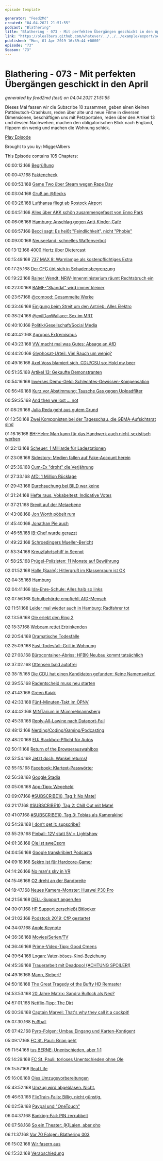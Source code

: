 ```yaml
---
episode template

generator: "Feed2Md"
created: "04.04.2021 21:51:55"
podcast: "Blathering"
title: "Blathering - 073 - Mit perfekten Übergängen geschickt in den April"
link: "https://olealbers.github.com/whatever/../../../example/export/seasons/4/2019/4/Blathering - 073 - Mit perfekten Übergängen geschickt in den April.md"
published: "Mon, 01 Apr 2019 16:39:44 +0000"
episode: "73"
Season: "73"
---
```


# Blathering - 073 - Mit perfekten Übergängen geschickt in den April
_generated by feed2md (test) on 04.04.2021 21:51:55_

Dieses Mal fassen wir die Subscribe 10 zusammen, geben einen kleinen Pattdeutsch-Crashkurs, reden über alte und neue Filme in diversen Dimensionen, beschäftigen uns mit Petzportalen, reden über den Artikel 13 und dessen Nachwehen, machen den obligatorischen Blick nach England, flippern ein wenig und machen die Wohnung schick.

[Play Episode](https://www.blathering.de/podlove/file/715/s/feed/c/mp3/blathering_073.mp3)

Brought to you by: Migge/Albers

This Episode contains 105 Chapters:


00:00:12.168 [Begrüßung]()

00:00:47.168 [Faktencheck]()

00:00:53.168 [Game Two über Steam wegen Rape Day](https://youtu.be/D4YlaH5aHbo?t=1678)

00:03:04.168 [Gruß an @flecks](https://twitter.com/flecks)

00:03:26.168 [Lufthansa fliegt ab Rostock Airport](https://www.ndr.de/nachrichten/mecklenburg-vorpommern/Rostock-Laage-Lufthansa-fliegt-nach-Muenchen,flughafenrostock116.html)

00:04:51.168 [Alles über AKK schön zusammengefasst von Enno Park](https://threadreaderapp.com/thread/1108006690732081152.html?refreshed=yes)

00:06:06.168 [Hamburg: Anschlag gegen Anti-Kinder-Café](http://www.spiegel.de/lebenundlernen/schule/moki-s-goodies-in-hamburg-cafe-will-keine-kinder-wird-mit-farbe-beschmiert-a-1259248.html)

00:06:57.168 [Becci sagt: Es heißt "Feindlichkeit", nicht "Phobie"](https://twitter.com/Genderbeitrag/status/1108051657613553665)

00:09:00.168 [Neuseeland: schnelles Waffenverbot](https://www.noz.de/deutschland-welt/politik/artikel/1683017/waffenverbot-in-neuseeland)

00:13:12.168 [4000 Hertz über Dietercast](https://viertausendhertz.de/frq42#t=3798)

00:15:49.168 [737 MAX 8: Warnlampe als kostenpflichtiges Extra](http://www.spiegel.de/wissenschaft/technik/boeing-737-max-fehlten-sicherheitsfunktionen-weil-sie-extra-kosten-a-1259117.html)

00:17:25.168 [Der CFC übt sich in Schadensbegrenzung](https://www.tagesspiegel.de/sport/erstes-heimspiel-nach-neonazi-eklat-chemnitzer-fc-setzt-zeichen-gegen-extremismus/24137566.html)

00:19:22.168 [Rainer Wendt: NRW-Innenministerium räumt Rechtsbruch ein](https://www.waz.de/politik/nrw-innenministerium-raeumt-im-fall-wendt-rechtsbruch-ein-id213828031.html)

00:22:00.168 [BAMF-"Skandal" wird immer kleiner](https://daserste.ndr.de/panorama/archiv/2019/BAMF-Skandal-wird-immer-kleiner,bamf204.html)

00:23:57.168 [@compod: Gesammelte Werke](https://nonotoriety.com/)

00:33:46.168 [Einigung beim Streit um den Antrieb: Alles Elektro](https://www.faz.net/aktuell/wirtschaft/unternehmen/vw-daimler-und-bmw-einigen-sich-auf-elektro-auto-strategie-16100230.html)

00:38:24.168 [@evilDanWallace: Sex im MRT](https://twitter.com/evildanwallace/status/1108715364874141696)

00:40:10.168 [Politik/Gesellschaft/Social Media]()

00:40:42.168 [Apropos Extremismus](https://www.tagesspiegel.de/politik/drohungen-per-mail-rathaeuser-in-mehreren-deutschen-staedten-geraeumt/24144810.html)

00:43:23.168 [VW macht mal was Gutes: Absage an AfD](https://twitter.com/Volksverpetzer/status/1108291262313054208)

00:44:20.168 [Glyphosat-Urteil: Viel Rauch um wenig?](https://threadreaderapp.com/thread/1108304164747120640.html)

00:49:16.168 [Axel Voss blamiert sich, CDU/CSU so: Hold my beer](https://threadreaderapp.com/thread/1108405946219401217.html)

00:51:35.168 [Artikel 13: Gekaufte Demonstranten](https://threadreaderapp.com/thread/1109881402638692352.html)

00:54:16.168 [Inverses Demo-Geld: Schlechtes-Gewissen-Kompensation](https://twitter.com/Illuminatus23/status/1106130812515373056)

00:56:49.168 [Kurz vor Abstimmung: Tausche Gas gegen Uploadfilter](https://edition.faz.net/faz-edition/wirtschaft/2019-03-26/f30a5870c08cc1e1b4524c1be19d1faf/?GEPC=s3)

00:59:35.168 [And then we lost … not](https://logbuch-netzpolitik.de/lnp293-versteckt-hintenrum)

01:08:29.168 [Julia Reda geht aus gutem Grund](http://mab.nu/2018/11/16/a-friend-called-niles/)

01:13:50.168 [Zwei Komponisten bei der Tagesschau, die GEMA-Aufsichtsrat sind](https://twitter.com/Angriffsmacht/status/1109737023265562625)

01:16:16.168 [BH-Helm: Man kann für das Handwerk auch nicht-sexistisch werben](https://pinkstinks.de/handwerk)

01:22:13.168 [Scheuer: 1 Milliarde für Ladestationen](https://t3n.de/news/e-autos-scheuer-will-eine-milliarde-euro-zusaetzlich-fuer-private-ladestationen-1153949/)

01:23:08.168 [Sidestory: Medien fallen auf Fake-Account herein](https://meedia.de/2019/03/25/bams-faellt-auf-fake-twitteraccount-von-ju-chef-kuban-herein/)

01:25:36.168 [Cum-Ex "droht" die Verjährung](https://www.tagesschau.de/wirtschaft/steuern-cumex-ermittlungen-101.html)

01:27:33.168 [AfD: 1 Million Rücklage](http://www.spiegel.de/politik/deutschland/afd-legt-eine-million-euro-fuer-moegliche-strafzahlungen-zurueck-a-1260509.html)

01:29:43.168 [Durchsuchung bei BILD war keine](http://www.taz.de/Neue-Hinweise-zu-Drohschreiben/!5582894/)

01:31:24.168 [Hefte raus, Vokabeltest: Indicative Votes](https://www.nzz.ch/international/was-bedeuten-indicative-votes-ld.1469780)

01:37:21.168 [Brexit auf der Metaebene](https://www.taz.de/!5579705/)

01:43:08.168 [Jon Worth pöbelt rum](https://twitter.com/jonworth/status/1110190491386159105)

01:45:40.168 [Jonathan Pie auch](https://www.youtube.com/watch?v=-IL2XwSkFJQ)

01:46:55.168 [IB-Chef wurde gerazzt](https://www.t-online.de/nachrichten/ausland/id_85467300/oesterreich-identitaeren-chef-erhielt-offenbar-geld-von-christchurch-attentaeter.html)

01:49:22.168 [Schroedingers Mueller-Bericht](https://www.kuechenstud.io/lagedernation/2019/03/28/ldn135-urheberrecht-mueller-report-raser-deutschlands-klimaschutz-verkehrswendeplan-ua-breitscheidplatz-brexit/?t=28:20,42:40)

01:53:34.168 [Kreuzfahrtschiff in Seenot](http://www.spiegel.de/panorama/gesellschaft/viking-sky-schiffshavarie-ist-ein-lehrstueck-ueber-menschlichkeit-a-1259586.html)

01:58:25.168 [Prügel-Polizisten: 11 Monate auf Bewährung](https://www.augsburger-allgemeine.de/augsburg/Betrunkene-Polizisten-greifen-Fluechtling-an-und-duerfen-Job-wohl-behalten-id53889061.html)

02:01:52.168 [Halle (Saale): Hitlergruß im Klassenraum ist OK](https://www.mz-web.de/halle-saale/er-rief--sieg-heil---18-jaehriger-zeigte-hitlergruss-an-schule---und-wird-nicht-bestraft-32247954)

02:04:35.168 [Hamburg]()

02:04:41.168 [Ida-Ehre-Schule: Alles halb so links](https://twitter.com/rim_light/status/1108765640888930305)

02:07:56.168 [Schulbehörde empfiehlt AfD-Mensch](http://www.taz.de/!5580115/)

02:11:51.168 [Leider mal wieder auch in Hamburg: Radfahrer tot](https://twitter.com/stammtischphilo/status/1108994472992481280)

02:13:59.168 [Ole erlebt den Ring 2](https://twitter.com/stammtischphilo/status/1108701510895128583)

02:18:37.168 [Webcam rettet Ertrinkenden](https://www.presseportal.de/blaulicht/pm/82522/4223625)

02:20:54.168 [Dramatische Todesfälle](https://www.t-online.de/nachrichten/panorama/kriminalitaet/id_85469266/hamburg-24-jaehriger-stirbt-bei-unfall-auf-koehlbrandbruecke-illegales-rennen-.html)

02:25:09.168 [Fast-Todesfall: Grill in Wohnung](https://www.mopo.de/hamburg/polizei/eltern-und-kinder-verletzt-familie-heizt-mit-holzkohlegrill-32295098)

02:27:03.168 [Bürocontainer-Abriss: HFBK-Neubau kommt tatsächlich](https://www.sprinkenhof.de/projektmanagement/projekte/aktuelle/neubau-erweiterungsbau-atelierhaus-(hfbk))

02:37:02.168 [Ottensen bald autofrei](https://twitter.com/mopo/status/1111540420025176064?s=21)

02:38:15.168 [Die CDU hat einen Kandidaten gefunden: Keine Namenswitze!](https://www.abendblatt.de/hamburg/article216734165/CDU-benennt-Wunsch-Spitzenkandidaten-fuer-Buergerschaftswahl.html)

02:39:55.168 [Radentscheid muss neu starten](https://radentscheid-hamburg.de/)

02:41:43.168 [Green Kajak](https://www.sat1regional.de/green-kayak-wer-muell-sammelt-darf-kostenlos-paddeln/)

02:42:33.168 [Fünf-Minuten-Takt im ÖPNV](https://www.abendblatt.de/hamburg/article216785393/HVV-Fahrplaene-bald-ueberfluessig-SPD-will-Hamburg-Takt-mit-5-Minuten-Garantie-an-jedem-Ort-in-Hamburg-einfuehren.html)

02:44:42.168 [MINTarium in Mümmelmannsberg](https://www.hamburg.de/bsb/pressemitteilungen/12372962/2019-03-27-bsb-eroeffnung-mintarium/)

02:45:39.168 [Reply-All-Lawine nach Dataport-Fail](https://www.mopo.de/hamburg/mega-panne-in-hamburg-stadt-mitarbeiterin-verschickt-mail---und-legt-behoerden-lahm-32280488)

02:48:12.168 [Nerding/Coding/Gaming/Podcasting]()

02:48:20.168 [EU: Blackbox-Pflicht für Autos](https://winfuture.de/news,108099.html)

02:50:11.168 [Return of the Browserauswahlbox](https://www.zdnet.de/88356657/android-bald-mit-auswahlbox-fuer-browser-und-suchmaschine/)

02:52:54.168 [Jetzt doch: Wankel returns!](https://twitter.com/stammtischphilo/status/1109158621135454210)

02:55:15.168 [Facebook: Klartext-Passwörter](https://www.zdnet.de/88356927/facebook-speichert-mehrere-hundert-millionen-passwoerter-im-klartext/)

02:56:38.168 [Google Stadia](https://twitter.com/stammtischphilo/status/1108424443905433600)

03:05:06.168 [App-Tipp: Wegeheld](https://twitter.com/tmigge/status/1111170414603051008)

03:09:07.168 [#SUBSCRIBE10, Tag 1: No Mate!](https://www.esgehtumdiewurst.com/)

03:21:17.168 [#SUBSCRIBE10, Tag 2: Chill Out mit Mate!](https://twitter.com/SebasRoth)

03:41:07.168 [#SUBSCRIBE10, Tag 3: Tobias als Kamerakind](https://twitter.com/Genderbeitrag/status/1109769923629383681)

03:54:29.168 [I don’t get it: supscribe?](https://twitter.com/stammtischphilo/status/1109060880384307201)

03:55:29.168 [Pinball: 12V statt 5V = Lightshow](https://twitter.com/stammtischphilo/status/1110637329692221441)

04:01:36.168 [Ole ist aweCsom](https://github.com/OleAlbers/aweCsome)

04:04:56.168 [Google transkribiert Podcasts](https://www.androidpolice.com/2019/03/26/google-podcasts-in-episode-search-is-coming-shows-now-being-fully-transcribed/)

04:09:18.168 [Sekiro ist für Hardcore-Gamer](https://twitter.com/stammtischphilo/status/1110449380266528768)

04:14:26.168 [No man's sky in VR](https://twitter.com/stammtischphilo/status/1110959558409756672)

04:15:46.168 [O2 dreht an der Bandbreite](https://speedof.me/)

04:18:47.168 [Neues Kamera-Monster: Huawei P30 Pro](https://www.zdnet.de/88357119/huawei-stellt-p30-pro-mit-leica-quad-camera-system-vor/)

04:21:56.168 [DELL-Support angerufen](https://www.dell.com/de-de)

04:30:01.168 [HP Support zerschießt Bitlocker](https://de.wikipedia.org/wiki/BitLocker)

04:31:02.168 [Podstock 2019: CfP gestartet](https://twitter.com/tmigge/status/1111566743175159808)

04:34:07.168 [Apple Keynote](https://www.theguardian.com/tv-and-radio/2019/mar/25/apple-tv-plus-less-a-rival-to-netflix-more-a-smug-religious-cult-oprah-winfrey-steven-spielberg)

04:36:36.168 [Movies/Serien/TV]()

04:36:46.168 [Prime-Video-Tipp: Good Omens](https://www.youtube.com/watch?v=hUJoR4vlIIs)

04:39:54.168 [Logan: Vater-böses-Kind-Beziehung](https://www.youtube.com/watch?v=o3oTvLWvzpk)

04:45:39.168 [Trauerarbeit mit Deadpool (ACHTUNG SPOILER!)](http://www.filmtabs.de/ft/2018/05/16/deadpool-2/)

04:49:16.168 [Mann, Siebert!](https://twitter.com/stammtischphilo/status/1108451810493284358)

04:50:16.168 [The Great Tragedy of the Buffy HD Remaster](https://twitter.com/stammtischphilo/status/1110969842973229056)

04:53:53.168 [20 Jahre Matrix: Sandra Bullock als Neo?](https://www.themarysue.com/sandra-bullock-almost-neo-in-the-matrix/)

04:57:01.168 [Netflix-Tipp: The Dirt](https://www.netflix.com/title/80169469)

05:00:36.168 [Captain Marvel: That's why they call it a cockpit!](https://threadreaderapp.com/thread/1110587248490078208.html)

05:07:30.168 [Fußball]()

05:07:42.168 [Pyro-Folgen: Umbau Eingang und Karten-Kontigent](https://www.mopo.de/sport/fc-st-pauli/ultras-privilegien-eingeschraenkt-derby-folgen--st--pauli-verkuendet-harte-massnahmen--32292172)

05:09:17.168 [FC St. Pauli: Brian geht](https://www.liga-zwei.de/fc-st-pauli-koglin-verlaesst-das-millerntor/)

05:11:54.168 [tus BERNE: Unentschieden, aber 1:1](http://www.fussball.de/spiel/harksheide-2-tus-berne-2/-/spiel/023R65QRLC000000VS54898DVTVU1VI3)

05:14:29.168 [FC St. Pauli: torloses Unentschieden ohne Ole](https://www.fcstpauli.com/news/der-fc-st-pauli-trennt-sich-torlos-vom-msv-duisburg-1819/)

05:15:57.168 [Real Life]()

05:16:06.168 [Oles Umzugsvorbereitungen](https://twitter.com/tmigge/status/1111752499197870080)

05:43:52.168 [Umzug wird abgeblasen. Nicht.](https://twitter.com/stammtischphilo/status/1110812867836760064)

05:46:53.168 [FlixTrain-Fails: Billig, nicht günstig.](https://www.flixtrain.de/)

06:02:59.168 [Paypal und "OneTouch"](https://twitter.com/stammtischphilo/status/1110237330965782528)

06:04:37.168 [Banking-Fail: PIN zerrubbelt]()

06:07:58.168 [So ein Theater: (K)Laien, aber oho](http://www.trittauer-laienspieler.de/)

06:11:37.168 [Vor 70 Folgen: Blathering 003](http://www.blathering.de/2016/07/blathering-003-kein-finale-fuer-carlo-paula-und-mary/)

06:15:02.168 [Wir fasern aus]()

06:15:32.168 [Verabschiedung]()


